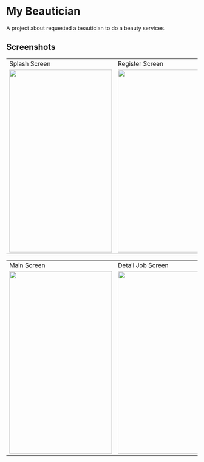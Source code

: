 # My Beautician

A project about requested a beautician to do a beauty services.

## Screenshots
<table>
  <tr>
    <td>Splash Screen</td>
    <td>Register Screen</td>
    <td>Login Screen</td>
  </tr>
  <tr>
    <td><img src="https://github.com/rizkyharsa/MyBeautician/assets/55969577/62513eeb-6efb-4904-a381-8f79ddefc27d" width=270 height=480></td>
    <td><img src="https://github.com/rizkyharsa/MyBeautician/assets/55969577/bc1e3454-ff37-4251-9421-0ec9664a9111" width=270 height=480></td>
    <td><img src="https://github.com/rizkyharsa/MyBeautician/assets/55969577/fe72af19-ccef-495b-bba4-241682665218" width=270 height=480></td>
  </tr>
</table>
<table>
  <tr>
    <td>Main Screen</td>
    <td>Detail Job Screen</td>
    <td>Profile Screen</td>
  </tr>
  <tr>
    <td><img src="https://github.com/rizkyharsa/MyBeautician/assets/55969577/90d01554-792a-45bf-a85a-8e288189e1f5" width=270 height=480></td>
    <td><img src="https://github.com/rizkyharsa/MyBeautician/assets/55969577/1edb0c9e-03ee-464e-8af4-81397462194b" width=270 height=480></td>
    <td><img src="https://github.com/rizkyharsa/MyBeautician/assets/55969577/d8bf0447-b5fb-4195-8123-5379257e4dbd" width=270 height=480></td>
  </tr>
</table>
